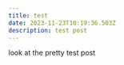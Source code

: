 ```yaml
---
title: test
date: 2023-11-23T10:19:36.503Z
description: test post
---
```

look at the pretty test post